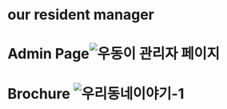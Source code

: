 # our resident manager
#
# Admin Page![우동이 관리자 페이지](https://user-images.githubusercontent.com/64773391/110888140-ecd44280-832e-11eb-9bb3-292f7cdab3eb.png)
# Brochure ![우리동네이야기-1](https://user-images.githubusercontent.com/64773391/110888741-22c5f680-8330-11eb-97b1-a058067c9a2f.jpg)
